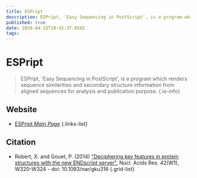 ```yaml
---
title: ESPript
description: ESPript, 'Easy Sequencing in PostScript', is a program which renders sequence similarities and secondary structure information from aligned sequences for analysis and publication purpose.
published: true
date: 2020-04-15T19:42:37.850Z
tags: 
---
```


# ESPript

> ESPript, 'Easy Sequencing in PostScript', is a program which renders sequence similarities and secondary structure information from aligned sequences for analysis and publication purpose.
{.is-info}


## Website

- [ESPript *Main Page*](http://espript.ibcp.fr/ESPript/ESPript/)
{.links-list}

## Citation

- Robert, X. and Gouet, P. (2014) ["Deciphering key features in protein structures with the new ENDscript server".](https://academic.oup.com/nar/article/42/W1/W320/2435247) Nucl. Acids Res. 42(W1), W320-W324 - doi: 10.1093/nar/gku316 
{.grid-list}